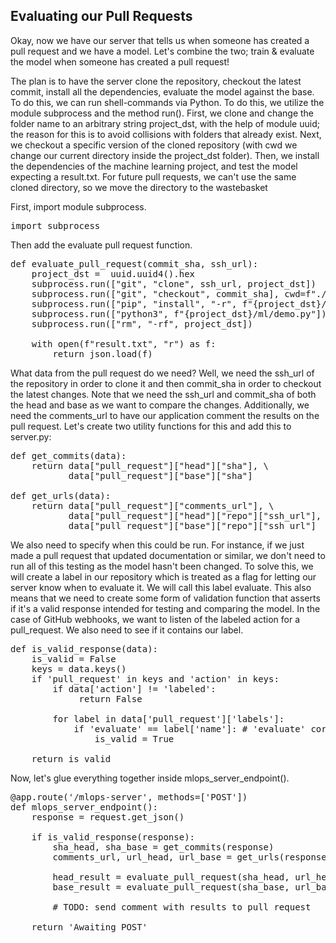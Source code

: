 ## Evaluating our Pull Requests 

Okay, now we have our server that tells us when someone has created a pull request and we have a model. Let's combine the two; train & evaluate the model when someone has created a pull request!

The plan is to have the server clone the repository, checkout the latest commit, install all the dependencies, evaluate the model against the base. To do this, we can run shell-commands via Python. To do this, we utilize the module subprocess and the method run(). First, we clone and change the folder name to an arbitrary string project_dst, with the help of module uuid; the reason for this is to avoid collisions with folders that already exist. Next, we checkout a specific version of the cloned repository (with cwd we change our current directory inside the project_dst folder). Then, we install the dependencies of the machine learning project, and test the model expecting a result.txt. For future pull requests, we can't use the same cloned directory, so we move the directory to the wastebasket ️️

First, import module subprocess.
<pre class="file" data-filename="server.py" data-target="prepend">
import subprocess 
</pre>

Then add the evaluate pull request function.
<pre class="file">
def evaluate_pull_request(commit_sha, ssh_url):
    project_dst =  uuid.uuid4().hex
    subprocess.run(["git", "clone", ssh_url, project_dst])
    subprocess.run(["git", "checkout", commit_sha], cwd=f"./{project_dst}")
    subprocess.run(["pip", "install", "-r", f"{project_dst}/requirements.txt"])
    subprocess.run(["python3", f"{project_dst}/ml/demo.py"])
    subprocess.run(["rm", "-rf", project_dst])
    
    with open(f"result.txt", "r") as f:
        return json.load(f) 
</pre>

What data from the pull request do we need? Well, we need the ssh_url of the repository in order to clone it and then commit_sha in order to checkout the latest changes. Note that we need the ssh_url and commit_sha of both the head and base as we want to compare the changes. Additionally, we need the comments_url to have our application comment the results on the pull request. Let's create two utility functions for this and add this to server.py:

<pre class="file">
def get_commits(data):
    return data["pull_request"]["head"]["sha"], \
           data["pull_request"]["base"]["sha"]

def get_urls(data):
    return data["pull_request"]["comments_url"], \
           data["pull_request"]["head"]["repo"]["ssh_url"], \
           data["pull_request"]["base"]["repo"]["ssh_url"] 
</pre>

We also need to specify when this could be run. For instance, if we just made a pull request that updated documentation or similar, we don't need to run all of this testing as the model hasn't been changed. To solve this, we will create a label in our repository which is treated as a flag for letting our server know when to evaluate it. We will call this label evaluate. This also means that we need to create some form of validation function that asserts if it's a valid response intended for testing and comparing the model. In the case of GitHub webhooks, we want to listen of the labeled action for a pull_request. We also need to see if it contains our label.

<pre class="file">
def is_valid_response(data):
    is_valid = False
    keys = data.keys()
    if 'pull_request' in keys and 'action' in keys:
        if data['action'] != 'labeled':
             return False 
        
        for label in data['pull_request']['labels']:
            if 'evaluate' == label['name']: # 'evaluate' corresponds to said label
                is_valid = True 

    return is_valid  
</pre>

Now, let's glue everything together inside mlops_server_endpoint().

<pre class="file">
@app.route('/mlops-server', methods=['POST'])
def mlops_server_endpoint():
    response = request.get_json()

    if is_valid_response(response):
        sha_head, sha_base = get_commits(response)
        comments_url, url_head, url_base = get_urls(response)

        head_result = evaluate_pull_request(sha_head, url_head)
        base_result = evaluate_pull_request(sha_base, url_base)

        # TODO: send comment with results to pull request

    return 'Awaiting POST' 
</pre>